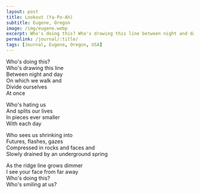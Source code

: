 ```yaml
---
layout: post
title: Lookout (Ya-Po-Ah)
subtitle: Eugene, Oregon
image: /img/eugene.webp
excerpt: Who's doing this? Who's drawing this line between night and day on which we walk and divide ourselves at once ...
permalink: /journal/:title/
tags: [Journal, Eugene, Oregon, USA]
---
```


Who's doing this?  
Who's drawing this line  
Between night and day  
On which we walk and  
Divide ourselves  
At once  

Who's hating us  
And splits our lives  
In pieces ever smaller  
With each day  

Who sees us shrinking into  
Futures, flashes, gazes  
Compressed in rocks and faces and  
Slowly drained by an underground spring  

As the ridge line grows dimmer  
I see your face from far away  
Who's doing this?  
Who's smiling at us?  
